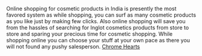 Online shopping for cosmetic products in India is presently the most favored system as while shopping, you can surf as many cosmetic products  as you like just by making few clicks. Also  online shopping will save you from the hassles of searching for Inglot cosmetics products from store to store and sparing your precious time for cosmetic shopping. While shopping online you can choose your stuff at your own pace as there you will not found any pushy salesperson.
 <a href="http://www.carebeau-enjoy.com/shoponlinejp.asp?cheap=shop/a/b/products/0189.html" title="Chrome Hearts">Chrome Hearts</a>
